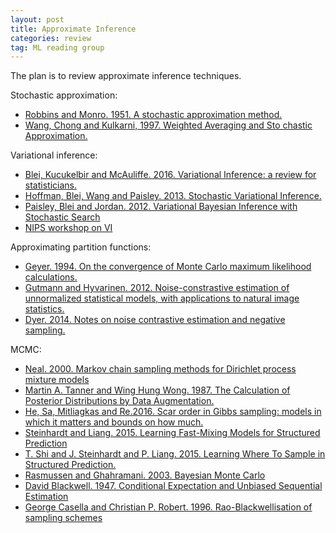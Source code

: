 ```yaml
---
layout: post
title: Approximate Inference
categories: review
tag: ML reading group
---
```



The plan is to review approximate inference techniques.

Stochastic approximation:

* [Robbins and Monro. 1951. A stochastic approximation method.](https://www.jstor.org/stable/2236626?seq=1#page_scan_tab_contents)
* [Wang, Chong and Kulkarni, 1997. Weighted Averaging and Sto chastic Approximation.](http://www.cs.jhu.edu/~ijwang/pub/mcss_Mar20.pdf)

Variational inference:

* [Blei, Kucukelbir and McAuliffe. 2016. Variational Inference: a review for statisticians.](https://arxiv.org/abs/1601.00670)
* [Hoffman, Blei, Wang and Paisley. 2013. Stochastic Variational Inference.](http://www.columbia.edu/~jwp2128/Papers/HoffmanBleiWangPaisley2013.pdf)
* [Paisley, Blei and Jordan. 2012. Variational Bayesian Inference with Stochastic Search](http://www.columbia.edu/~jwp2128/Papers/PaisleyBleiJordan2012b.pdf)
* [NIPS workshop on VI](https://sites.google.com/site/variationalworkshop/)


Approximating partition functions:

* [Geyer. 1994. On the convergence of Monte Carlo maximum likelihood calculations.](https://www2.stat.duke.edu/~scs/Courses/Stat376/Papers/GibbsFieldEst/GeyerConvergeMCMaxLik1994.pdf)
* [Gutmann and Hyvarinen. 2012. Noise-constrastive estimation of unnormalized statistical models, with applications to natural image statistics.](http://www.jmlr.org/papers/volume13/gutmann12a/gutmann12a.pdf)
* [Dyer. 2014. Notes on noise contrastive estimation and negative sampling.](http://arxiv.org/pdf/1410.8251v1.pdf)



MCMC:

* [Neal. 2000. Markov chain sampling methods for Dirichlet process mixture models](http://www.stat.columbia.edu/npbayes/papers/neal_sampling.pdf)
* [Martin A. Tanner and Wing Hung Wong. 1987. The Calculation of Posterior Distributions by Data Augmentation.](http://www.stat.cmu.edu/~brian/905-2009/all-papers/tanner-wong-1987-with-disc.pdf)
* [He, Sa, Mitliagkas and Re.2016. Scar order in Gibbs sampling: models in which it matters and bounds on how much.](http://arxiv.org/pdf/1606.03432.pdf)
* [Steinhardt and Liang. 2015. Learning Fast-Mixing Models for Structured Prediction](http://jmlr.org/proceedings/papers/v37/steinhardtb15.pdf)
* [T. Shi and J. Steinhardt and P. Liang. 2015. Learning Where To Sample in Structured Prediction.](https://cs.stanford.edu/~pliang/papers/sample-aistats2015.pdf)
* [Rasmussen and Ghahramani. 2003. Bayesian Monte Carlo](http://mlg.eng.cam.ac.uk/zoubin/papers/RasGha03.pdf)
* [David Blackwell. 1947. Conditional Expectation and Unbiased Sequential Estimation](http://projecteuclid.org/euclid.aoms/1177730497)
* [George Casella and Christian P. Robert. 1996. Rao-Blackwellisation  of sampling schemes](https://biomet.oxfordjournals.org/content/83/1/81.full.pdf+html)
